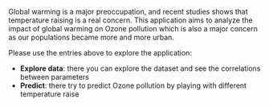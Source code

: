 Global warming is a major preoccupation, and recent studies shows that temperature raising is
a real concern.
This application aims to analyze the impact of global warming on Ozone pollution which is also a major
concern as our populations became more and more urban.

Please use the entries above to explore the application:

* __Explore data__: there you can explore the dataset and see the correlations between parameters
* __Predict__: there try to predict Ozone pollution by playing with different temperature raise

